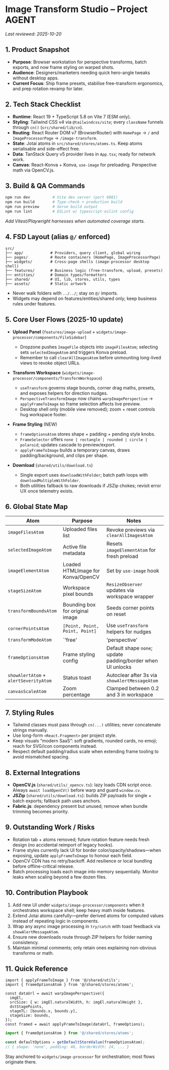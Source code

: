 # Image Transform Studio – Project AGENT

_Last reviewed: 2025-10-20_

## 1. Product Snapshot
- **Purpose**: Browser workstation for perspective transforms, batch exports, and now frame styling on warped shots.
- **Audience**: Designers/marketers needing quick hero-angle tweaks without desktop apps.
- **Current Focus**: Ship frame presets, stabilise free-transform ergonomics, and prep rotation revamp for later.

## 2. Tech Stack Checklist
- **Runtime**: React 19 + TypeScript 5.8 on Vite 7 (ESM only).
- **Styling**: Tailwind CSS v4 via `@tailwindcss/vite`; every `className` funnels through `cn()` (`src/shared/lib/cn`).
- **Routing**: React Router DOM v7 (BrowserRouter) with `HomePage` → `/` and `ImageProcessorPage` → `/image-transform`.
- **State**: Jotai atoms in `src/shared/stores/atoms.ts`. Keep atoms serialisable and side-effect free.
- **Data**: TanStack Query v5 provider lives in `App.tsx`; ready for network work.
- **Canvas**: React-Konva + Konva, `use-image` for preloading. Perspective math via OpenCV.js.

## 3. Build & QA Commands
```bash
npm run dev          # Vite dev server (port 6001)
npm run build        # Type-check + production build
npm run preview      # Serve build output
npm run lint         # ESLint w/ typescript-eslint config
```
_Add Vitest/Playwright harnesses when automated coverage starts._

## 4. FSD Layout (alias `@/` enforced)
```
src/
├── app/            # Providers, query client, global wiring
├── pages/          # Route containers (HomePage, ImageProcessorPage)
├── widgets/        # Cross-page shells (image-processor desktop shell)
├── features/       # Business logic (free-transform, upload, presets)
├── entities/       # Domain types/formatters
├── shared/         # UI, lib, stores, utils, types
├── assets/         # Static artwork
```
- Never walk folders with `../../`; stay on `@/` imports.
- Widgets may depend on features/entities/shared only; keep business rules under features.

## 5. Core User Flows (2025-10 update)
- **Upload Panel** (`features/image-upload` + `widgets/image-processor/components/FileSidebar`)
  - Dropzone pushes `ImageFile` objects into `imageFilesAtom`; selecting sets `selectedImageAtom` and triggers Konva preload.
  - Remember to call `clearAllImagesAtom` before unmounting long-lived views to revoke object URLs.

- **Transform Workspace** (`widgets/image-processor/components/TransformWorkspace`)
  - `useTransform` governs stage bounds, corner drag maths, presets, and exposes helpers for direction nudges.
  - `PerspectiveTransformImage` now chains `warpImagePerspective` → `applyFrameToImage` so frame selection affects live preview.
  - Desktop shell only (mobile view removed); zoom + reset controls hug workspace footer.

- **Frame Styling** (NEW)
  - `frameOptionsAtom` stores shape + padding + pending style knobs.
  - `FrameSelector` offers `none | rectangle | rounded | circle | polaroid`; updates cascade to preview/export.
  - `applyFrameToImage` builds a temporary canvas, draws padding/background, and clips per shape.

- **Download** (`shared/utils/download.ts`)
  - Single export uses `downloadWithFolder`; batch path loops with `downloadMultipleWithFolder`.
  - Both utilities fallback to raw downloads if JSZip chokes; revisit error UX once telemetry exists.

## 6. Global State Map
| Atom | Purpose | Notes |
|------|---------|-------|
| `imageFilesAtom` | Uploaded files list | Revoke previews via `clearAllImagesAtom` |
| `selectedImageAtom` | Active file metadata | Resets `imageElementAtom` for fresh preload |
| `imageElementAtom` | Loaded HTMLImage for Konva/OpenCV | Set by `use-image` hook |
| `stageSizeAtom` | Workspace pixel bounds | `ResizeObserver` updates via workspace wrapper |
| `transformBoundsAtom` | Bounding box for original image | Seeds corner points on reset |
| `cornerPointsAtom` | `[Point, Point, Point, Point]` | Use `useTransform` helpers for nudges |
| `transformModeAtom` | `'free' | 'perspective' | 'distort' | 'skew'` | Drives drag behaviour |
| `frameOptionsAtom` | Frame styling config | Default shape `none`; update padding/border when UI unlocks |
| `showAlertAtom` + `alertSeverityAtom` | Status toast | Autoclear after 3s via `showAlertMessageAtom` |
| `canvasScaleAtom` | Zoom percentage | Clamped between 0.2 and 3 in workspace |

## 7. Styling Rules
- Tailwind classes must pass through `cn(...)` utilities; never concatenate strings manually.
- Use long-form `<React.Fragment>` per project style.
- Keep visuals “modern SaaS”: soft gradients, rounded cards, no emoji; reach for SVG/icon components instead.
- Respect default padding/radius scale when extending frame tooling to avoid mismatched spacing.

## 8. External Integrations
- **OpenCV.js** (`shared/utils/_opencv.ts`): lazy loads CDN script once. Always `await loadOpenCV()` before warp and guard `window.cv`.
- **JSZip** (`shared/utils/download.ts`): builds ZIP payloads for single + batch exports; fallback path uses anchors.
- **Fabric.js**: dependency present but unused; remove when bundle trimming becomes priority.

## 9. Outstanding Work / Risks
- Rotation tab + atoms removed; future rotation feature needs fresh design (no accidental reimport of legacy hooks).
- Frame styles currently lack UI for border color/opacity/shadows—when exposing, update `applyFrameToImage` to honour each field.
- OpenCV CDN has no retry/backoff. Add resilience or local bundling before offline-critical release.
- Batch processing loads each image into memory sequentially. Monitor leaks when scaling beyond a few dozen files.

## 10. Contribution Playbook
1. Add new UI under `widgets/image-processor/components` when it orchestrates workspace shell; keep heavy math inside features.
2. Extend Jotai atoms carefully—prefer derived atoms for computed values instead of repeating logic in components.
3. Wrap any async image processing in `try/catch` with toast feedback via `showAlertMessageAtom`.
4. Ensure new downloads route through ZIP helpers for folder naming consistency.
5. Maintain minimal comments; only retain ones explaining non-obvious transforms or math.

## 11. Quick Reference
```tsx
import { applyFrameToImage } from '@/shared/utils';
import { frameOptionsAtom } from '@/shared/stores/atoms';

const dataUrl = await warpImagePerspective({
  imgEl,
  srcSize: { w: imgEl.naturalWidth, h: imgEl.naturalHeight },
  dstStagePoints,
  stageTL: [bounds.x, bounds.y],
  stageSize: bounds,
});
const framed = await applyFrameToImage(dataUrl, frameOptions);
```

```ts
import { frameOptionsAtom } from '@/shared/stores/atoms';

const defaultOptions = getDefaultStoreValue(frameOptionsAtom);
// { shape: 'none', padding: 48, borderWidth: 24, ... }
```

Stay anchored to `widgets/image-processor` for orchestration; most flows originate there.
